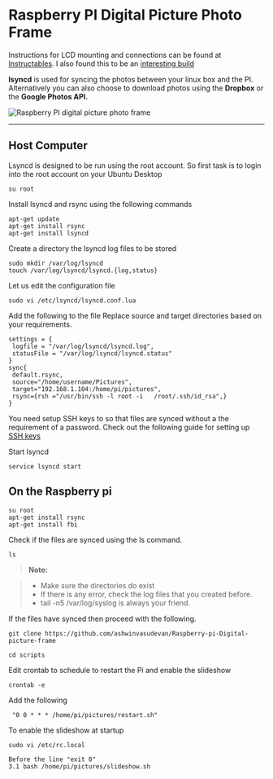 Raspberry PI Digital Picture Photo Frame
===================

Instructions for LCD mounting and connections can be found at [Instructables](http://www.instructables.com/id/How-to-Make-a-Raspberry-Pi-Media-Panel-fka-Digita/%29).  I also found this to be an  [interesting build](http://www.instructables.com/id/Ikea-Digital-VideoPicture-Frame-1/)

**lsyncd** is used for syncing the photos between your linux box and the PI. Alternatively you can also choose to download photos using the **Dropbox** or the **Google Photos API.**

![Raspberry PI digital picture photo frame](http://i.imgur.com/AZBah.jpg)

----------
Host Computer
-------------

Lsyncd is designed to be run using the root account. So first task is to login into the root account on your Ubuntu Desktop

```
su root
```
Install lsyncd and rsync using the following commands
```
apt-get update
apt-get install rsync
apt-get install lsyncd
```
Create a directory the lsyncd log files to be stored
```
sudo mkdir /var/log/lsyncd
touch /var/log/lsyncd/lsyncd.{log,status}
```
Let us edit the configuration file 
```
sudo vi /etc/lsyncd/lsyncd.conf.lua
```
Add the following to the file
Replace source and target directories based on your requirements.
```
settings = {
 logfile = "/var/log/lsyncd/lsyncd.log",
 statusFile = "/var/log/lsyncd/lsyncd.status"
}
sync{
 default.rsync,
 source="/home/username/Pictures",
 target="192.168.1.104:/home/pi/pictures",
 rsync={rsh ="/usr/bin/ssh -l root -i   /root/.ssh/id_rsa",}    
}
```

You need setup SSH keys to so that files are synced without a the requirement of a password. Check out the following guide for setting up [SSH keys](https://www.digitalocean.com/community/tutorials/how-to-set-up-ssh-keys--2)

Start lsyncd 
```
service lsyncd start
```
On the Raspberry pi
-------------

```
su root
apt-get install rsync
apt-get install fbi
```
Check if the files are synced using the ls command.
```
ls
```

> **Note:**

> - Make sure the directories do exist 
> - If there is any error, check the log files that you created before. 
> - tail -n5 /var/log/syslog is always your friend. 

If the files have synced then proceed with the following. 
```
git clone https://github.com/ashwinvasudevan/Raspberry-pi-Digital-picture-frame 

cd scripts
```
Edit crontab to schedule to restart the Pi and enable the slideshow
```
crontab -e
```
Add the following
```
 "0 0 * * * /home/pi/pictures/restart.sh"
```

To enable the slideshow at startup 
```
sudo vi /etc/rc.local

Before the line "exit 0"
3.1 bash /home/pi/pictures/slideshow.sh
```
